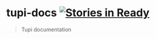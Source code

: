 # tupi-docs [![Stories in Ready](https://badge.waffle.io/abs-org/tupi-docs.png?label=ready&title=Ready)](https://waffle.io/abs-org/tupi-docs)
> Tupi documentation
